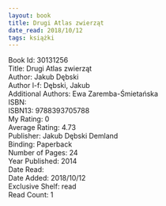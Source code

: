 ```yaml
---
layout: book
title: Drugi Atlas zwierząt
date_read: 2018/10/12
tags: książki
---
```


Book Id: 30131256<br />
Title: Drugi Atlas zwierząt<br />
Author: Jakub Dębski<br />
Author l-f: Dębski, Jakub<br />
Additional Authors: Ewa Zaremba-Śmietańska<br />
ISBN: <br />
ISBN13: 9788393705788<br />
My Rating: 0<br />
Average Rating: 4.73<br />
Publisher: Jakub Dębski Demland<br />
Binding: Paperback<br />
Number of Pages: 24<br />
Year Published: 2014<br />
Date Read: <br />
Date Added: 2018/10/12<br />
Exclusive Shelf: read<br />
Read Count: 1<br />


